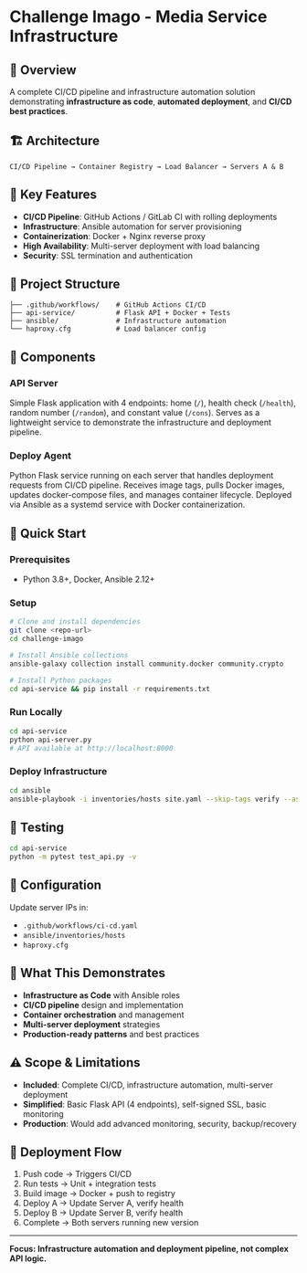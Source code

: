# Challenge Imago - Media Service Infrastructure

## 🎯 Overview

A complete CI/CD pipeline and infrastructure automation solution demonstrating **infrastructure as code**, **automated deployment**, and **CI/CD best practices**.

## 🏗️ Architecture

```
CI/CD Pipeline → Container Registry → Load Balancer → Servers A & B
```

## 🚀 Key Features

- **CI/CD Pipeline**: GitHub Actions / GitLab CI with rolling deployments
- **Infrastructure**: Ansible automation for server provisioning
- **Containerization**: Docker + Nginx reverse proxy
- **High Availability**: Multi-server deployment with load balancing
- **Security**: SSL termination and authentication

## 📁 Project Structure

```
├── .github/workflows/    # GitHub Actions CI/CD
├── api-service/          # Flask API + Docker + Tests
├── ansible/              # Infrastructure automation
└── haproxy.cfg           # Load balancer config
```

## 🔧 Components

### API Server
Simple Flask application with 4 endpoints: home (`/`), health check (`/health`), random number (`/random`), and constant value (`/cons`). Serves as a lightweight service to demonstrate the infrastructure and deployment pipeline.

### Deploy Agent
Python Flask service running on each server that handles deployment requests from CI/CD pipeline. Receives image tags, pulls Docker images, updates docker-compose files, and manages container lifecycle. Deployed via Ansible as a systemd service with Docker containerization.

## 🚀 Quick Start

### Prerequisites
- Python 3.8+, Docker, Ansible 2.12+

### Setup
```bash
# Clone and install dependencies
git clone <repo-url>
cd challenge-imago

# Install Ansible collections
ansible-galaxy collection install community.docker community.crypto

# Install Python packages
cd api-service && pip install -r requirements.txt
```

### Run Locally
```bash
cd api-service
python api-server.py
# API available at http://localhost:8000
```

### Deploy Infrastructure
```bash
cd ansible
ansible-playbook -i inventories/hosts site.yaml --skip-tags verify --ask-vault-password
```

## 🧪 Testing

```bash
cd api-service
python -m pytest test_api.py -v
```

## 🔧 Configuration

Update server IPs in:
- `.github/workflows/ci-cd.yaml`
- `ansible/inventories/hosts`
- `haproxy.cfg`

## 📝 What This Demonstrates

- **Infrastructure as Code** with Ansible roles
- **CI/CD pipeline** design and implementation  
- **Container orchestration** and management
- **Multi-server deployment** strategies
- **Production-ready patterns** and best practices

## ⚠️ Scope & Limitations

- **Included**: Complete CI/CD, infrastructure automation, multi-server deployment
- **Simplified**: Basic Flask API (4 endpoints), self-signed SSL, basic monitoring
- **Production**: Would add advanced monitoring, security, backup/recovery

## 🔄 Deployment Flow

1. Push code → Triggers CI/CD
2. Run tests → Unit + integration tests
3. Build image → Docker + push to registry
4. Deploy A → Update Server A, verify health
5. Deploy B → Update Server B, verify health
6. Complete → Both servers running new version

---

**Focus: Infrastructure automation and deployment pipeline, not complex API logic.**

